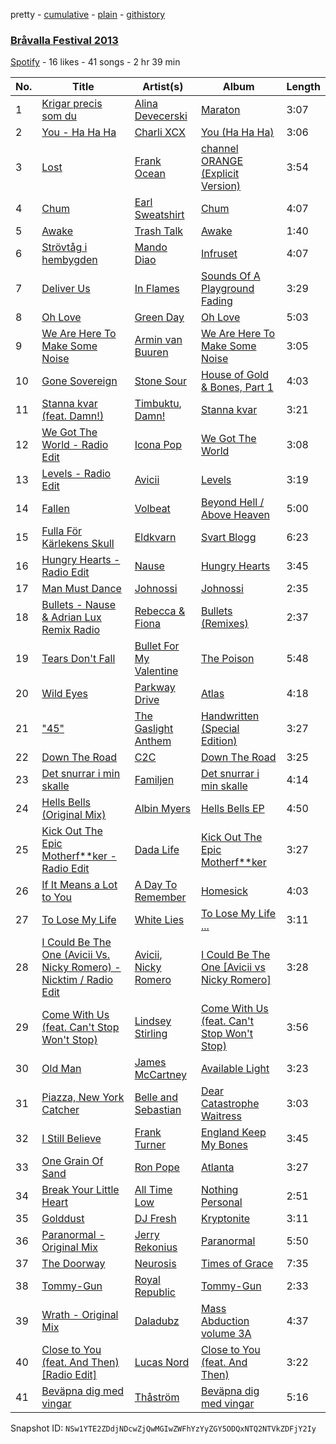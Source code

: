 pretty - [cumulative](/playlists/cumulative/74Wbo0ObpdSDnCIGvEDHOk.md) - [plain](/playlists/plain/74Wbo0ObpdSDnCIGvEDHOk) - [githistory](https://github.githistory.xyz/mackorone/spotify-playlist-archive/blob/main/playlists/plain/74Wbo0ObpdSDnCIGvEDHOk)

### [Bråvalla Festival 2013](https://open.spotify.com/playlist/74Wbo0ObpdSDnCIGvEDHOk)

> 

[Spotify](https://open.spotify.com/user/spotify) - 16 likes - 41 songs - 2 hr 39 min

| No. | Title | Artist(s) | Album | Length |
|---|---|---|---|---|
| 1 | [Krigar precis som du](https://open.spotify.com/track/38pxm1bCKlnQJw5yiN9no3) | [Alina Devecerski](https://open.spotify.com/artist/4HpFXZsVoerMLtLudMJJkb) | [Maraton](https://open.spotify.com/album/1rh1B8iLdXA1qFgXD7Tlhk) | 3:07 |
| 2 | [You \- Ha Ha Ha](https://open.spotify.com/track/0rmGeXHRPFO050ddZqwlDq) | [Charli XCX](https://open.spotify.com/artist/25uiPmTg16RbhZWAqwLBy5) | [You \(Ha Ha Ha\)](https://open.spotify.com/album/5ptQwgezoSBcNsX4EwRUzY) | 3:06 |
| 3 | [Lost](https://open.spotify.com/track/4L7jMAP8UcIe309yQmkdcO) | [Frank Ocean](https://open.spotify.com/artist/2h93pZq0e7k5yf4dywlkpM) | [channel ORANGE \(Explicit Version\)](https://open.spotify.com/album/623Ef2ZEB3Njklix4PC0Rs) | 3:54 |
| 4 | [Chum](https://open.spotify.com/track/5VgTzt1u4AUp0MTeCybVHE) | [Earl Sweatshirt](https://open.spotify.com/artist/3A5tHz1SfngyOZM2gItYKu) | [Chum](https://open.spotify.com/album/6ofPcUZIVj8YVg82qmMHwz) | 4:07 |
| 5 | [Awake](https://open.spotify.com/track/7mhDG9QgNYVArjDurXuib1) | [Trash Talk](https://open.spotify.com/artist/4pVWSc4qEC6U3yIjQleh90) | [Awake](https://open.spotify.com/album/3KPaMPkJdmwzx1niiW6X6S) | 1:40 |
| 6 | [Strövtåg i hembygden](https://open.spotify.com/track/5gzslnn0fGkJnMz2IbyMw7) | [Mando Diao](https://open.spotify.com/artist/5I4eibDkC7gg0hmczTZuND) | [Infruset](https://open.spotify.com/album/5APrSjudFojTohvODIlYl2) | 4:07 |
| 7 | [Deliver Us](https://open.spotify.com/track/2GoBwSF9xk6aSt6jGpCxvk) | [In Flames](https://open.spotify.com/artist/57ylwQTnFnIhJh4nu4rxCs) | [Sounds Of A Playground Fading](https://open.spotify.com/album/06yfpcNmffdp132tSibhgo) | 3:29 |
| 8 | [Oh Love](https://open.spotify.com/track/2j2dZ9zuZBZdxpUeK0cFCt) | [Green Day](https://open.spotify.com/artist/7oPftvlwr6VrsViSDV7fJY) | [Oh Love](https://open.spotify.com/album/6cnEMUjFAEySXcDz3f4xCI) | 5:03 |
| 9 | [We Are Here To Make Some Noise](https://open.spotify.com/track/4PCmMG7o6TF6FiMFsk76c0) | [Armin van Buuren](https://open.spotify.com/artist/0SfsnGyD8FpIN4U4WCkBZ5) | [We Are Here To Make Some Noise](https://open.spotify.com/album/7gl6TpQoiaznDiVuJKWB8G) | 3:05 |
| 10 | [Gone Sovereign](https://open.spotify.com/track/7c3DfsUMhDTnf2JewbfU8w) | [Stone Sour](https://open.spotify.com/artist/49qiE8dj4JuNdpYGRPdKbF) | [House of Gold & Bones, Part 1](https://open.spotify.com/album/2nCHgPLLyIgxFKUBYuMKPn) | 4:03 |
| 11 | [Stanna kvar \(feat\. Damn!\)](https://open.spotify.com/track/7qder7D55IbpPRw7s5aBpm) | [Timbuktu](https://open.spotify.com/artist/4bOG1sx3QHFbOUVLNmMpPe), [Damn!](https://open.spotify.com/artist/5dbNvlczE0ERU3qK30zC1U) | [Stanna kvar](https://open.spotify.com/album/32sCWqRo9QKh5ySrgedJ0c) | 3:21 |
| 12 | [We Got The World \- Radio Edit](https://open.spotify.com/track/2BjlyIxODMGgqgb9jAUdvz) | [Icona Pop](https://open.spotify.com/artist/1VBflYyxBhnDc9uVib98rw) | [We Got The World](https://open.spotify.com/album/44XlN9hhzIClihDdhnU6en) | 3:08 |
| 13 | [Levels \- Radio Edit](https://open.spotify.com/track/0JhKJg5ejeQ8jq89UQtnw8) | [Avicii](https://open.spotify.com/artist/1vCWHaC5f2uS3yhpwWbIA6) | [Levels](https://open.spotify.com/album/4mkvtXQd6rD7zuAHhexEvb) | 3:19 |
| 14 | [Fallen](https://open.spotify.com/track/6nyNxkZ5YQHxDhd2C3xChp) | [Volbeat](https://open.spotify.com/artist/0L5fC7Ogm2YwgqVCRcF1bT) | [Beyond Hell / Above Heaven](https://open.spotify.com/album/08o82HqpzqXyU0vWMQ3Nio) | 5:00 |
| 15 | [Fulla För Kärlekens Skull](https://open.spotify.com/track/1PYAjk56r1jTRCkPXocAV6) | [Eldkvarn](https://open.spotify.com/artist/6TLywjDgcz3M1rTrX7ht5k) | [Svart Blogg](https://open.spotify.com/album/7aRDmPxrz8MuQG2EccCB8E) | 6:23 |
| 16 | [Hungry Hearts \- Radio Edit](https://open.spotify.com/track/2KpqVE0AuyI3gGERKuWT6r) | [Nause](https://open.spotify.com/artist/4PVn1b2WnnXdq80C7uaZLZ) | [Hungry Hearts](https://open.spotify.com/album/0VKyfNQ7Opq84ToOmr7JEp) | 3:45 |
| 17 | [Man Must Dance](https://open.spotify.com/track/7FxmsmphMyy09gdqGHeqFC) | [Johnossi](https://open.spotify.com/artist/0k5NrYJAazGYrIhzrDslcT) | [Johnossi](https://open.spotify.com/album/79mwxuh2n3TUVp0lGfSoec) | 2:35 |
| 18 | [Bullets \- Nause & Adrian Lux Remix Radio](https://open.spotify.com/track/2D9s9YpKFX6187aI3szOHS) | [Rebecca & Fiona](https://open.spotify.com/artist/6rgEPiKjowlMKZC1DF6W75) | [Bullets \(Remixes\)](https://open.spotify.com/album/0FsTJIbUEXyAbVAyaa7bYS) | 2:37 |
| 19 | [Tears Don't Fall](https://open.spotify.com/track/2UHsGTwOU7P3vFo6bQytlX) | [Bullet For My Valentine](https://open.spotify.com/artist/7iWiAD5LLKyiox2grgfmUT) | [The Poison](https://open.spotify.com/album/7dHGyGv1jOupJ52rqjdgkF) | 5:48 |
| 20 | [Wild Eyes](https://open.spotify.com/track/2IXhyxZCN3ZkVPHQJXi5ij) | [Parkway Drive](https://open.spotify.com/artist/159qqlGwzE04xyqpfAwRLo) | [Atlas](https://open.spotify.com/album/5uKhfR6f3LLQFEtDqPi1mG) | 4:18 |
| 21 | ["45"](https://open.spotify.com/track/4t6TpdXtVh5pmwU6qHvSh3) | [The Gaslight Anthem](https://open.spotify.com/artist/7If8DXZN7mlGdQkLE2FaMo) | [Handwritten \(Special Edition\)](https://open.spotify.com/album/3r72jse8ygMisgT7LHPTPX) | 3:27 |
| 22 | [Down The Road](https://open.spotify.com/track/1ug3vASsHv0QTMWwAgj0BO) | [C2C](https://open.spotify.com/artist/28INUgyzTTRbvSphrJbgZ2) | [Down The Road](https://open.spotify.com/album/7MBBBqrVL3QiadQoRkfJrZ) | 3:25 |
| 23 | [Det snurrar i min skalle](https://open.spotify.com/track/3b7fBk9K03QWUg6F3w1G12) | [Familjen](https://open.spotify.com/artist/1jBFgqfCh0pz5eNIWFvJGQ) | [Det snurrar i min skalle](https://open.spotify.com/album/32ibUTOKkJKjojt6x3cuQr) | 4:14 |
| 24 | [Hells Bells \(Original Mix\)](https://open.spotify.com/track/4XCmGPp674OtX5ZhTmMSKY) | [Albin Myers](https://open.spotify.com/artist/6F3EsjY0PgMI4SXkQWXF3y) | [Hells Bells EP](https://open.spotify.com/album/31FSyCZz7sMSDPjzIl3lae) | 4:50 |
| 25 | [Kick Out The Epic Motherf\*\*ker \- Radio Edit](https://open.spotify.com/track/6mt43avikV8g00AXCyOkS1) | [Dada Life](https://open.spotify.com/artist/00sAT5YX8W3xNd1EuqyHw9) | [Kick Out The Epic Motherf\*\*ker](https://open.spotify.com/album/6P05ljo8QKu5Ykxo0lzrmO) | 3:27 |
| 26 | [If It Means a Lot to You](https://open.spotify.com/track/6J7cSyvSCnPwv3vqHchEfL) | [A Day To Remember](https://open.spotify.com/artist/4NiJW4q9ichVqL1aUsgGAN) | [Homesick](https://open.spotify.com/album/34eR6ev1GGZHmxNTEfRobW) | 4:03 |
| 27 | [To Lose My Life](https://open.spotify.com/track/6f21NaHQsFxAUdlGn3Wvuf) | [White Lies](https://open.spotify.com/artist/6ssXMmc5EOUrauZxirM910) | [To Lose My Life ...](https://open.spotify.com/album/1yr9gfvnr5uRvFAxRe7k9y) | 3:11 |
| 28 | [I Could Be The One \(Avicii Vs\. Nicky Romero\) \- Nicktim / Radio Edit](https://open.spotify.com/track/2bNrvWD9d5Zn9tS8XvcaMk) | [Avicii](https://open.spotify.com/artist/1vCWHaC5f2uS3yhpwWbIA6), [Nicky Romero](https://open.spotify.com/artist/5ChF3i92IPZHduM7jN3dpg) | [I Could Be The One \[Avicii vs Nicky Romero\]](https://open.spotify.com/album/0z7Mr85v0hPSX0VOUxP51W) | 3:28 |
| 29 | [Come With Us \(feat\. Can't Stop Won't Stop\)](https://open.spotify.com/track/5mlAnrvA5lfPrCB1Co2rg0) | [Lindsey Stirling](https://open.spotify.com/artist/378dH6EszOLFShpRzAQkVM) | [Come With Us \(feat\. Can't Stop Won't Stop\)](https://open.spotify.com/album/7CPbaEYWQaYhuo8DmOxOf5) | 3:56 |
| 30 | [Old Man](https://open.spotify.com/track/6E57Zjkhnws0GmWSHG1RfW) | [James McCartney](https://open.spotify.com/artist/5RNktXvrEGjMpjpnWXcBd9) | [Available Light](https://open.spotify.com/album/7HXWtbmnRZ6deFw1lVaEdl) | 3:23 |
| 31 | [Piazza, New York Catcher](https://open.spotify.com/track/2FeUZsmNGWc3No6v9GCdST) | [Belle and Sebastian](https://open.spotify.com/artist/4I2BJf80C0skQpp1sQmA0h) | [Dear Catastrophe Waitress](https://open.spotify.com/album/6svpGFHgqsoOGUWrE9e8QF) | 3:03 |
| 32 | [I Still Believe](https://open.spotify.com/track/6FcKARXWCrO9HRThHLOnNg) | [Frank Turner](https://open.spotify.com/artist/27M9shmwhIjRo7WntpT9Rp) | [England Keep My Bones](https://open.spotify.com/album/3aimNzQ0hr74LkweSD8Of7) | 3:45 |
| 33 | [One Grain Of Sand](https://open.spotify.com/track/3yqJGfvXtPZLiWHVeLWtm8) | [Ron Pope](https://open.spotify.com/artist/6CmXhyslohOFRJMtPpRm4O) | [Atlanta](https://open.spotify.com/album/7EIYuZnq2NdvNWpGhexnqL) | 3:27 |
| 34 | [Break Your Little Heart](https://open.spotify.com/track/3CzB4Vtjldto22GYhSi8G7) | [All Time Low](https://open.spotify.com/artist/46gyXjRIvN1NL1eCB8GBxo) | [Nothing Personal](https://open.spotify.com/album/6El6xMovbnBhHOxN2ukzbk) | 2:51 |
| 35 | [Golddust](https://open.spotify.com/track/6YKB7Sg5kkGMPbxlbSvYVi) | [DJ Fresh](https://open.spotify.com/artist/6r20qOqY7qDWI0PPTxVMlC) | [Kryptonite](https://open.spotify.com/album/7ds4kb9n2nn5GgMSigTQq0) | 3:11 |
| 36 | [Paranormal \- Original Mix](https://open.spotify.com/track/1fsavotCFkjHac4BEw6Old) | [Jerry Rekonius](https://open.spotify.com/artist/7gUFeioyTYpqicZ9fBGbBn) | [Paranormal](https://open.spotify.com/album/5tcGjnrYMAdCEOueBFhY79) | 5:50 |
| 37 | [The Doorway](https://open.spotify.com/track/1wcAxYlWOtGChf8GLPCGFk) | [Neurosis](https://open.spotify.com/artist/1KHydwFySZY3YcWyo2q2dF) | [Times of Grace](https://open.spotify.com/album/4YSycbGhpYOCpumCTtJTj9) | 7:35 |
| 38 | [Tommy\-Gun](https://open.spotify.com/track/27w0KRafnK4L9ay9bKr0s4) | [Royal Republic](https://open.spotify.com/artist/0DbbnkFMhhDvinDYIiHhGS) | [Tommy\-Gun](https://open.spotify.com/album/0xfNGvromRqkFNYp0ddJFi) | 2:33 |
| 39 | [Wrath \- Original Mix](https://open.spotify.com/track/4IJyUenAoiTDxVqHXKAF2R) | [Daladubz](https://open.spotify.com/artist/7hMHXuFm1Rk6MkNUeuGAKx) | [Mass Abduction volume 3A](https://open.spotify.com/album/0E3YxFRUPivBNP2I5QEJht) | 4:37 |
| 40 | [Close to You \(feat\. And Then\) \[Radio Edit\]](https://open.spotify.com/track/7dF7Bb9PVaElRkKGuFhXUP) | [Lucas Nord](https://open.spotify.com/artist/4ZUg3IUvAPAl8coXQAxaXd) | [Close to You \(feat\. And Then\)](https://open.spotify.com/album/0DSbgMIEUiBJ0S5zXX7NbQ) | 3:22 |
| 41 | [Beväpna dig med vingar](https://open.spotify.com/track/6HGm0lE0Oh7pdOVBFKdFLY) | [Thåström](https://open.spotify.com/artist/2PBhJmRqee1QAyQU2kBu1H) | [Beväpna dig med vingar](https://open.spotify.com/album/2xMq0DLaCb66hJ2pt5Y6m8) | 5:16 |

Snapshot ID: `NSw1YTE2ZDdjNDcwZjQwMGIwZWFhYzYyZGY5ODQxNTQ2NTVkZDFjY2Iy`
